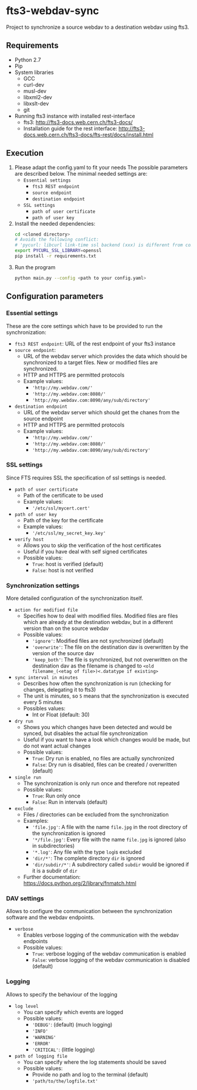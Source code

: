 # fts3-webdav-sync

Project to synchronize a source webdav to a destination webdav using fts3.

## Requirements
*   Python 2.7
*   Pip
*   System libraries
    +   GCC
    +   curl-dev
    +   musl-dev
    +   libxml2-dev
    +   libxslt-dev
    +   git
*   Running fts3 instance with installed rest-interface
    +   fts3: <http://fts3-docs.web.cern.ch/fts3-docs/>
    +   Installation guide for the rest interface: <http://fts3-docs.web.cern.ch/fts3-docs/fts-rest/docs/install.html>

## Execution

1.  Please adapt the config.yaml to fit your needs
    The possible parameters are described below.
    The minimal needed settings are:
    -   ``Essential settings``
        +   ``fts3 REST endpoint``
        +   ``source endpoint``
        +   ``destination endpoint``
    -   ``SSL settings``
        +   ``path of user certificate``
        +   ``path of user key``
2.  Install the needed dependencies:
    ```bash
    cd <cloned directory>
    # Avoids the following conflict:
    # 'pycurl: libcurl link-time ssl backend (xxx) is different from compile-time ssl backend (yyy) conflict
    export PYCURL_SSL_LIBRARY=openssl
    pip install -r requirements.txt
    ```
3.  Run the program
    ```bash
    python main.py --config <path to your config.yaml>
    ```

## Configuration parameters

### Essential settings
These are the core settings which have to be provided to run the synchronization:

*   ``fts3 REST endpoint``: URL of the rest endpoint of your fts3 instance
*   ``source endpoint``:
    -   URL of the webdav server which provides the data which should be synchronized to a target files.
       New or modified files are synchronized.
    -   HTTP and HTTPS are permitted protocols
    -   Example values:
        +   ``'http://my.webdav.com/'``
        +   ``'http://my.webdav.com:8080/'``
        +   ``'http://my.webdav.com:8090/any/sub/directory'``
*   ``destination endpoint``
    -   URL of the webdav server which should get the chanes from the source endpoint
    -   HTTP and HTTPS are permitted protocols
    -   Example values:
        +   ``'http://my.webdav.com/'``
        +   ``'http://my.webdav.com:8080/'``
        +   ``'http://my.webdav.com:8090/any/sub/directory'``

### SSL settings
Since FTS requires SSL the specification of ssl settings is needed.

*   ``path of user certificate``
    -   Path of the certificate to be used
    -   Example values:
        +   ``'/etc/ssl/mycert.cert'``
*   ``path of user key``
    -   Path of the key for the certificate
    -   Example values:
        +   ``'/etc/ssl/my_secret_key.key'``
*   ``verify host``
    -   Allows you to skip the verification of the host certificates
    -   Useful if you have deal with self signed certificates
    -   Possible values:
        +   ``True``: host is verified (default)
        +   ``False``: host is not verified

### Synchronization settings
More detailed configuration of the synchronization itself.

*   ``action for modified file``
    -   Specifies how to deal with modified files. Modified files are files which are already at the destination webdav,
    but in a different version than on the source webdav
    -   Possible values:
        +   ``'ignore'``: Modified files are not synchronized (default)
        +   ``'overwrite'``: The file on the destination dav is overwritten by the version of the source dav
        +   ``'keep_both'``: The file is synchronized, but not overwritten on the destination dav as the filename is changed to
            ``<old filename_(<etag of file>)<.datatype if existing>``
*   ``sync interval in minutes``
    -   Describes how often the synchronization is run (checking for changes, delegating it to fts3)
    -   The unit is minutes, so ``5`` means that the synchronization is executed every 5 minutes
    -   Possibles values:
        +   Int or Float (default: 30)
*   ``dry run``
    -   Shows you which changes have been detected and would be synced, but disables the actual file synchronization
    -   Useful if you want to have a look which changes would be made, but do not want actual changes
    -   Possible values:
        +   ``True``: Dry run is enabled, no files are actually synchronized
        +   ``False``: Dry run is disabled, files can be created / overwritten (default)
*   ``single run``
    -   The synchronization is only run once and therefore not repeated
    -   Possible values:
        +   ``True``: Run only once
        +   ``False``: Run in intervals (default)
*   ``exclude``
    -   Files / directories can be excluded from the synchronization
    -   Examples:
        +   ``'file.jpg'``: A file with the name ``file.jpg`` in the root directory of the synchronization is ignored
        +   ``'*/file.jpg'``: Every file with the name ``file.jpg`` is ignored (also in subdirectories)
        *   ``'*.log'``: Any file with the type ``log``is excluded
        *   ``'dir/*'``: The complete directory ``dir`` is ignored
        *   ``'dir/subdir/*'``: A subdirectory called ``subdir`` would be ignored if it is a subdir of `dir`
    -   Further documentation: <https://docs.python.org/2/library/fnmatch.html>


### DAV settings
Allows to configure the communication between the synchronization software and the webdav endpoints.

*   ``verbose``
    -   Enables verbose logging of the communication with the webdav endpoints
    -   Possible values:
        +   ``True``: verbose logging of the webdav communication is enabled
        +   ``False``: verbose logging of the webdav communication is disabled (default)

### Logging
Allows to specify the behaviour of the logging
*   ``log level``
    -   You can specify which events are logged
    -   Possible values:
        +   ``'DEBUG'``: (default) (much logging)
        +   ``'INFO'``
        +   ``'WARNING'``
        +   ``'ERROR'``
        +   ``'CRITICAL'``: (little logging)
*   ``path of logging file``
    -   You can specify where the log statements should be saved
    -   Possible values:
        +   Provide no path and log to the terminal (default)
        +   ``'path/to/the/logfile.txt'``
